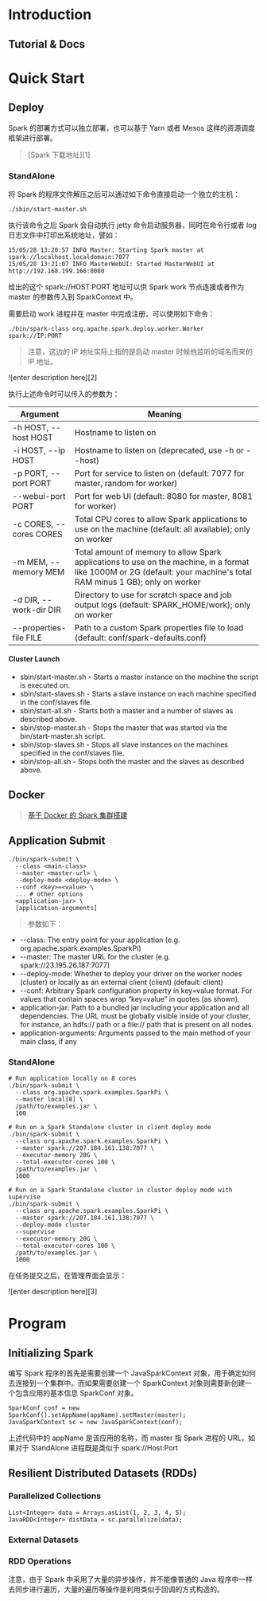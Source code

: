 # Introduction

## Tutorial & Docs

# Quick Start

## Deploy

Spark 的部署方式可以独立部署，也可以基于 Yarn 或者 Mesos 这样的资源调度框架进行部署。

> [Spark 下载地址][1]

### StandAlone

将 Spark 的程序文件解压之后可以通过如下命令直接启动一个独立的主机：

```
./sbin/start-master.sh
```

执行该命令之后 Spark 会自动执行 jetty 命令启动服务器，同时在命令行或者 log 日志文件中打印出系统地址，譬如：

```
15/05/28 13:20:57 INFO Master: Starting Spark master at spark://localhost.localdomain:7077
15/05/28 13:21:07 INFO MasterWebUI: Started MasterWebUI at http://192.168.199.166:8080
```

给出的这个 spark://HOST:PORT 地址可以供 Spark work 节点连接或者作为 master 的参数传入到 SparkContext 中。

需要启动 work 进程并在 master 中完成注册，可以使用如下命令：

```
./bin/spark-class org.apache.spark.deploy.worker.Worker spark://IP:PORT
```

> 注意，这边的 IP 地址实际上指的是启动 master 时候他监听的域名而来的 IP 地址。

![enter description here][2]

执行上述命令时可以传入的参数为：

| Argument                | Meaning                                                                                                                                                               |
| ----------------------- | --------------------------------------------------------------------------------------------------------------------------------------------------------------------- |
| -h HOST, --host HOST    | Hostname to listen on                                                                                                                                                 |
| -i HOST, --ip HOST      | Hostname to listen on (deprecated, use -h or --host)                                                                                                                  |
| -p PORT, --port PORT    | Port for service to listen on (default: 7077 for master, random for worker)                                                                                           |
| --webui-port PORT       | Port for web UI (default: 8080 for master, 8081 for worker)                                                                                                           |
| -c CORES, --cores CORES | Total CPU cores to allow Spark applications to use on the machine (default: all available); only on worker                                                            |
| -m MEM, --memory MEM    | Total amount of memory to allow Spark applications to use on the machine, in a format like 1000M or 2G (default: your machine's total RAM minus 1 GB); only on worker |
| -d DIR, --work-dir DIR  | Directory to use for scratch space and job output logs (default: SPARK_HOME/work); only on worker                                                                     |
| --properties-file FILE  | Path to a custom Spark properties file to load (default: conf/spark-defaults.conf)                                                                                    |

#### Cluster Launch

* sbin/start-master.sh - Starts a master instance on the machine the script is executed on.
* sbin/start-slaves.sh - Starts a slave instance on each machine specified in the conf/slaves file.
* sbin/start-all.sh - Starts both a master and a number of slaves as described above.
* sbin/stop-master.sh - Stops the master that was started via the bin/start-master.sh script.
* sbin/stop-slaves.sh - Stops all slave instances on the machines specified in the conf/slaves file.
* sbin/stop-all.sh - Stops both the master and the slaves as described above.

## Docker

> [基于 Docker 的 Spark 集群搭建](http://blog.csdn.net/yeasy/article/details/48654965)

## Application Submit

```
./bin/spark-submit \
  --class <main-class>
  --master <master-url> \
  --deploy-mode <deploy-mode> \
  --conf <key>=<value> \
  ... # other options
  <application-jar> \
  [application-arguments]
```

> 参数如下：

* --class: The entry point for your application (e.g. org.apache.spark.examples.SparkPi)
* --master: The master URL for the cluster (e.g. spark://23.195.26.187:7077)
* --deploy-mode: Whether to deploy your driver on the worker nodes (cluster) or locally as an external client (client) (default: client)
* --conf: Arbitrary Spark configuration property in key=value format. For values that contain spaces wrap “key=value” in quotes (as shown).
* application-jar: Path to a bundled jar including your application and all dependencies. The URL must be globally visible inside of your cluster, for instance, an hdfs:// path or a file:// path that is present on all nodes.
* application-arguments: Arguments passed to the main method of your main class, if any

### StandAlone

```
# Run application locally on 8 cores
./bin/spark-submit \
  --class org.apache.spark.examples.SparkPi \
  --master local[8] \
  /path/to/examples.jar \
  100

# Run on a Spark Standalone cluster in client deploy mode
./bin/spark-submit \
  --class org.apache.spark.examples.SparkPi \
  --master spark://207.184.161.138:7077 \
  --executor-memory 20G \
  --total-executor-cores 100 \
  /path/to/examples.jar \
  1000

# Run on a Spark Standalone cluster in cluster deploy mode with supervise
./bin/spark-submit \
  --class org.apache.spark.examples.SparkPi \
  --master spark://207.184.161.138:7077 \
  --deploy-mode cluster
  --supervise
  --executor-memory 20G \
  --total-executor-cores 100 \
  /path/to/examples.jar \
  1000
```

在任务提交之后，在管理界面会显示：

![enter description here][3]

# Program

## Initializing Spark

编写 Spark 程序的首先是需要创建一个 JavaSparkContext 对象，用于确定如何去连接到一个集群中。而如果需要创建一个 SparkContext 对象则需要新创建一个包含应用的基本信息 SparkConf 对象。

```
SparkConf conf = new SparkConf().setAppName(appName).setMaster(master);
JavaSparkContext sc = new JavaSparkContext(conf);
```

上述代码中的 appName 是该应用的名称，而 master 指 Spark 进程的 URL，如果对于 StandAlone 进程既是类似于 spark://Host:Port

## Resilient Distributed Datasets (RDDs)

### Parallelized Collections

```
List<Integer> data = Arrays.asList(1, 2, 3, 4, 5);
JavaRDD<Integer> distData = sc.parallelize(data);
```

### External Datasets

### RDD Operations

注意，由于 Spark 中采用了大量的异步操作，并不能像普通的 Java 程序中一样去同步进行遍历，大量的遍历等操作是利用类似于回调的方式构造的。
